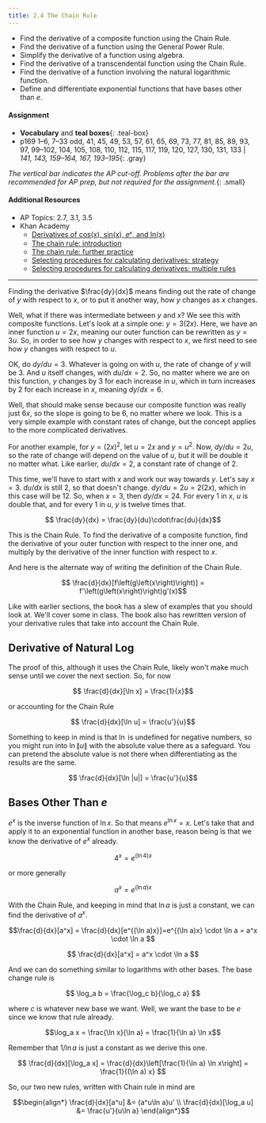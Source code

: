 ```yaml
---
title: 2.4 The Chain Rule
---
```


- Find the derivative of a composite function using the Chain Rule.
- Find the derivative of a function using the General Power Rule.
- Simplify the derivative of a function using algebra.
- Find the derivative of a transcendental function using the Chain Rule.
- Find the derivative of a function involving the natural logarithmic function.
- Define and differentiate exponential functions that have bases other than $e$.

#### Assignment

- **Vocabulary** and **teal boxes**{: .teal-box}
- p169 1–6, 7–33 odd, 41, 45, 49, 53, 57, 61, 65, 69, 73, 77, 81, 85, 89, 93, 97, 99–102, 104, 105, 108, 110, 112, 115, 117, 119, 120, 127, 130, 131, 133 \| *141, 143, 159–164, 167, 193–195*{: .gray}

*The vertical bar indicates the AP cut-off. Problems after the bar are recommended for AP prep, but not required for the assignment.*{: .small}

#### Additional Resources

- AP Topics: 2.7, 3.1, 3.5
- Khan Academy
  - [Derivatives of cos(x), sin(x), 𝑒ˣ, and ln(x)](https://www.khanacademy.org/math/ap-calculus-ab/ab-differentiation-1-new/ab-2-7/v/derivatives-of-sinx-and-cosx)
  - [The chain rule: introduction](https://www.khanacademy.org/math/ap-calculus-ab/ab-differentiation-2-new/ab-3-1a/v/chain-rule-introduction)
  - [The chain rule: further practice](https://www.khanacademy.org/math/ap-calculus-ab/ab-differentiation-2-new/ab-3-1b/v/chain-rule-example-implicit)
  - [Selecting procedures for calculating derivatives: strategy](https://www.khanacademy.org/math/ap-calculus-ab/ab-differentiation-2-new/ab-3-5a/v/correcting-work-on-derivative-strategies)
  - [Selecting procedures for calculating derivatives: multiple rules](https://www.khanacademy.org/math/ap-calculus-ab/ab-differentiation-2-new/ab-3-5b/v/differentiating-using-multiple-rules-strategy)

---

Finding the derivative $\frac{dy}{dx}$ means finding out the rate of change of $y$ with respect to $x$, or to put it another way, how $y$ changes as $x$ changes.

Well, what if there was intermediate between $y$ and $x$? We see this with composite functions. Let's look at a simple one: $y=3(2x)$. Here, we have an inner function $u=2x$, meaning our outer function can be rewritten as $y=3u$. So, in order to see how $y$ changes with respect to $x$, we first need to see how $y$ changes with respect to $u$.

OK, do $dy/du=3$. Whatever is going on with $u$, the rate of change of $y$ will be 3. And $u$ itself changes, with $du/dx=2$. So, no matter where we are on this function, $y$ changes by 3 for each increase in $u$, which in turn increases by 2 for each increase in $x$, meaning $dy/dx=6$.

Well, that should make sense because our composite function was really just $6x$, so the slope is going to be 6, no matter where we look. This is a very simple example with constant rates of change, but the concept applies to the more complicated derivatives.

For another example, for $y=(2x)^2$, let $u=2x$ and $y=u^2$. Now, $dy/du=2u$, so the rate of change will depend on the value of $u$, but it will be double it no matter what. Like earlier, $du/dx=2$, a constant rate of change of 2.

This time, we'll have to start with $x$ and work our way towards $y$. Let's say $x=3$. $du/dx$ is still 2, so that doesn't change. $dy/du=2u=2(2x)$, which in this case will be 12. So, when $x=3$, then $dy/dx=24$. For every 1 in $x$, $u$ is double that, and for every 1 in $u$, $y$ is twelve times that. 

$$ \frac{dy}{dx} = \frac{dy}{du}\cdot\frac{du}{dx}$$

This is the Chain Rule. To find the derivative of a composite function, find the derivative of your outer function with respect to the inner one, and multiply by the derivative of the inner function with respect to $x$.

And here is the alternate way of writing the definition of the Chain Rule.

$$ \frac{d}{dx}[f\left(g\left(x\right)\right)] =  f'\left(g\left(x\right)\right)g'(x)$$

Like with earlier sections, the book has a slew of examples that you should look at. We'll cover some in class. The book also has rewritten version of your derivative rules that take into account the Chain Rule.

## Derivative of Natural Log

The proof of this, although it uses the Chain Rule, likely won't make much sense until we cover the next section. So, for now

$$ \frac{d}{dx}[\ln x] = \frac{1}{x}$$

or accounting for the Chain Rule

$$ \frac{d}{dx}[\ln u] = \frac{u'}{u}$$

Something to keep in mind is that $\ln$ is undefined for negative numbers, so you might run into $\ln\|u\|$ with the absolute value there as a safeguard. You can pretend the absolute value is not there when differentiating as the results are the same.

$$ \frac{d}{dx}[\ln |u|] = \frac{u'}{u}$$

## Bases Other Than $e$

$e^x$ is the inverse function of $\ln x$. So that means $e^{\ln x}=x$. Let's take that and apply it to an exponential function in another base, reason being is that we know the derivative of $e^x$ already.

$$4^x = e^{(\ln 4)x}$$

or more generally

$$a^x = e^{(\ln a)x}$$

With the Chain Rule, and keeping in mind that $\ln a$ is just a constant, we can find the derivative of $a^x$.

$$\frac{d}{dx}[a^x] = \frac{d}{dx}[e^{(\ln a)x}]=e^{(\ln a)x} \cdot \ln a = a^x \cdot \ln a $$

$$ \frac{d}{dx}[a^x] = a^x \cdot \ln a $$

And we can do something similar to logarithms with other bases. The base change rule is

$$ \log_a b = \frac{\log_c b}{\log_c a} $$

where $c$ is whatever new base we want. Well, we want the base to be $e$ since we know that rule already.

$$\log_a x = \frac{\ln x}{\ln a} = \frac{1}{\ln a} \ln x$$

Remember that $1/\ln a$ is just a constant as we derive this one.

$$ \frac{d}{dx}[\log_a x] = \frac{d}{dx}\left[\frac{1}{\ln a} \ln x\right] = \frac{1}{(\ln a) x} $$

So, our two new rules, written with Chain rule in mind are

$$\begin{align*}
\frac{d}{dx}[a^u]      &= (a^u\ln a)u'  \\
\frac{d}{dx}[\log_a u] &= \frac{u'}{u\ln a}
\end{align*}$$
